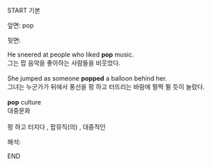 START
기본

앞면:
pop


뒷면:
<div>He sneered at people who liked <strong>pop</strong> music. </div><div><div>그는 팝 음악을 좋아하는 사람들을 비웃었다.</div></div><div><br></div><div><div>She jumped as someone <b>popped</b> a balloon behind her. </div><div>그녀는 누군가가 뒤에서 풍선을 펑 하고 터뜨리는 바람에 펄쩍 뛸 듯이 놀랐다.</div></div><div><br></div><div><div><b>pop</b> culture </div><div>대중문화</div></div><div><br></div><div>펑 하고 터지다 , 팝뮤직(의) , 대중적인</div>


해석:
<!--ID: 1746614454461-->
END